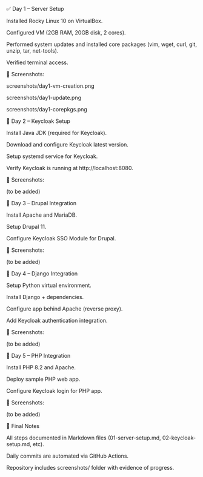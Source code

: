 ✅ Day 1 – Server Setup

Installed Rocky Linux 10 on VirtualBox.

Configured VM (2GB RAM, 20GB disk, 2 cores).

Performed system updates and installed core packages (vim, wget, curl, git, unzip, tar, net-tools).

Verified terminal access.

📸 Screenshots:

screenshots/day1-vm-creation.png

screenshots/day1-update.png

screenshots/day1-corepkgs.png

📌 Day 2 – Keycloak Setup

Install Java JDK (required for Keycloak).

Download and configure Keycloak latest version.

Setup systemd service for Keycloak.

Verify Keycloak is running at http://localhost:8080.

📸 Screenshots:

(to be added)

📌 Day 3 – Drupal Integration

Install Apache and MariaDB.

Setup Drupal 11.

Configure Keycloak SSO Module for Drupal.

📸 Screenshots:

(to be added)

📌 Day 4 – Django Integration

Setup Python virtual environment.

Install Django + dependencies.

Configure app behind Apache (reverse proxy).

Add Keycloak authentication integration.

📸 Screenshots:

(to be added)

📌 Day 5 – PHP Integration

Install PHP 8.2 and Apache.

Deploy sample PHP web app.

Configure Keycloak login for PHP app.

📸 Screenshots:

(to be added)

📌 Final Notes

All steps documented in Markdown files (01-server-setup.md, 02-keycloak-setup.md, etc).

Daily commits are automated via GitHub Actions.

Repository includes screenshots/ folder with evidence of progress.
